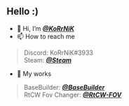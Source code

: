 ## Hello :)

- 👋 Hi, I’m [**_@KoRrNiK_**](https://github.com/KoRrNiK/)
- 📫 How to reach me
> Discord: KoRrNiK#3933 \
> Steam: [**_@Steam_**](https://steamcommunity.com/id/korrnik)
- 🌱 My works 
> BaseBuilder: [**_@BaseBuilder_**](https://github.com/KoRrNiK/BaseBuilder-TURBO) \
> RtCW Fov Changer: [**_@RtCW-FOV_**](https://github.com/KoRrNiK/rtcw_fov-changer) 

